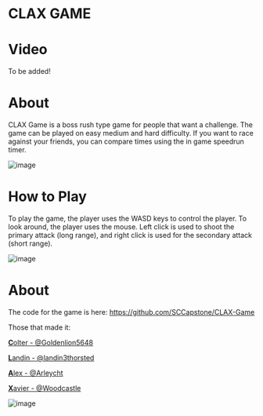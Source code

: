 # CLAX GAME

# Video

To be added!

# About

CLAX Game is a boss rush type game for people that want a challenge. The game can be played on easy medium and hard difficulty. If you want to race against your friends, you can compare times using the in game speedrun timer.

![image](https://user-images.githubusercontent.com/32916571/115466420-16ba3800-a1fe-11eb-9441-689a6d9aeb0c.png)

# How to Play

To play the game, the player uses the WASD keys to control the player. To look around, the player uses the mouse. Left click is used to shoot the primary attack (long range), and right click is used for the secondary attack (short range).


![image](https://user-images.githubusercontent.com/32916571/115466368-fdb18700-a1fd-11eb-89ab-c7c7ad1ff51a.png)

# About 

The code for the game is here: https://github.com/SCCapstone/CLAX-Game

Those that made it:

[**C**olter - @Goldenlion5648](https://github.com/Goldenlion5648)

[**L**andin - @landin3thorsted](https://github.com/landin3thorsted)

[**A**lex - @Arleycht](https://github.com/Arleycht)

[**X**avier - @Woodcastle](https://github.com/Woodcastle)

![image](https://user-images.githubusercontent.com/32916571/115466368-fdb18700-a1fd-11eb-89ab-c7c7ad1ff51a.png)
